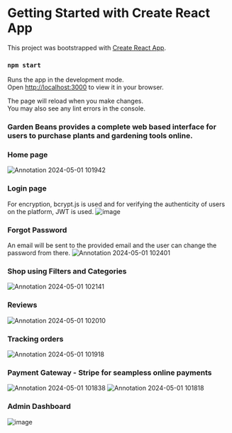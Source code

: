 # Getting Started with Create React App

This project was bootstrapped with [Create React App](https://github.com/facebook/create-react-app).


### `npm start`

Runs the app in the development mode.\
Open [http://localhost:3000](http://localhost:3000) to view it in your browser.

The page will reload when you make changes.\
You may also see any lint errors in the console.

### Garden Beans provides a complete web based interface for users to purchase plants and gardening tools online.

### Home page
![Annotation 2024-05-01 101942](https://github.com/vanshiikaa17/Garden-Beans/assets/92240620/2145e0ad-3798-4463-b6cb-a5bb8ab35e03)

### Login page
For encryption, bcrypt.js is used and for verifying the authenticity of users on the platform, JWT is used.
![image](https://github.com/vanshiikaa17/Garden-Beans/assets/92240620/3acc6cad-e114-4146-b47d-14fc91fdfd0c)


### Forgot Password
An email will be sent to the provided email and the user can change the password from there.
![Annotation 2024-05-01 102401](https://github.com/vanshiikaa17/Garden-Beans/assets/92240620/12ae69c7-b712-4763-acb2-45f4725156d4)

### Shop using Filters and Categories
![Annotation 2024-05-01 102141](https://github.com/vanshiikaa17/Garden-Beans/assets/92240620/01e6bc9a-b160-46b5-aeb4-489ec4ed22f7)

### Reviews
![Annotation 2024-05-01 102010](https://github.com/vanshiikaa17/Garden-Beans/assets/92240620/9e51f3e5-ad57-42bb-85ea-ed18e0869950)

### Tracking orders
![Annotation 2024-05-01 101918](https://github.com/vanshiikaa17/Garden-Beans/assets/92240620/62fb4628-c8b8-4d0c-929a-a10c468fd10c)

### Payment Gateway - Stripe for seampless online payments
![Annotation 2024-05-01 101838](https://github.com/vanshiikaa17/Garden-Beans/assets/92240620/2c7608e6-f539-4a90-9fde-fe8db9ff602f)
![Annotation 2024-05-01 101818](https://github.com/vanshiikaa17/Garden-Beans/assets/92240620/4aec8238-afb8-477e-8501-f3d1b8c33d26)

### Admin Dashboard
![image](https://github.com/vanshiikaa17/Garden-Beans/assets/92240620/9fbe1466-780b-4c3e-b9f2-7acde6d8cb80)







